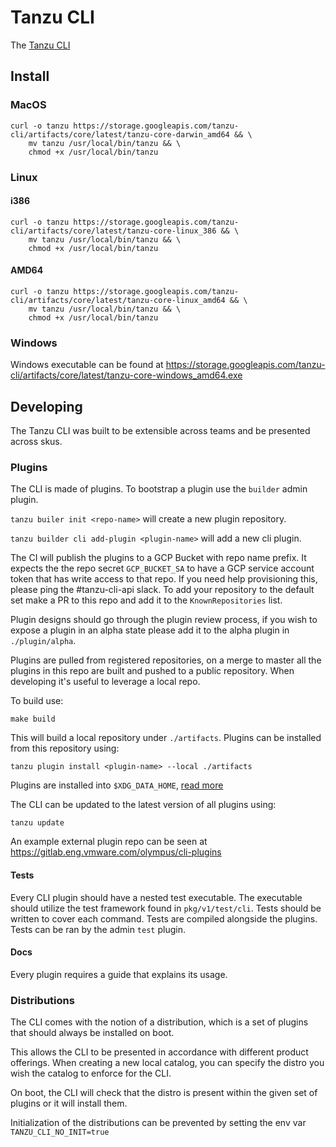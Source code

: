 # Tanzu CLI

The [Tanzu CLI](https://docs.google.com/document/d/1btWfZ9Z_Y7SmUmPis69hR_u4TunAPKT7ZDSZy5mvU6Y/edit?usp=sharing)

## Install
### MacOS
```shell
curl -o tanzu https://storage.googleapis.com/tanzu-cli/artifacts/core/latest/tanzu-core-darwin_amd64 && \
    mv tanzu /usr/local/bin/tanzu && \
    chmod +x /usr/local/bin/tanzu
```
### Linux
#### i386
```shell
curl -o tanzu https://storage.googleapis.com/tanzu-cli/artifacts/core/latest/tanzu-core-linux_386 && \
    mv tanzu /usr/local/bin/tanzu && \
    chmod +x /usr/local/bin/tanzu
```
#### AMD64
```shell
curl -o tanzu https://storage.googleapis.com/tanzu-cli/artifacts/core/latest/tanzu-core-linux_amd64 && \
    mv tanzu /usr/local/bin/tanzu && \
    chmod +x /usr/local/bin/tanzu
```

### Windows
Windows executable can be found at https://storage.googleapis.com/tanzu-cli/artifacts/core/latest/tanzu-core-windows_amd64.exe


## Developing
The Tanzu CLI was built to be extensible across teams and be presented across skus.

### Plugins
The CLI is made of plugins. To bootstrap a plugin use the `builder` admin plugin.   

`tanzu builer init <repo-name>` will create a new plugin repository.    

`tanzu builder cli add-plugin <plugin-name>` will add a new cli plugin. 

The CI will publish the plugins to a GCP Bucket with repo name prefix. It expects the the repo secret `GCP_BUCKET_SA` to have a GCP service account token that has write access to that repo. If you need help provisioning this, please ping the #tanzu-cli-api slack. To add your repository to the default set make a PR to this repo and add it to the `KnownRepositories` list.

Plugin designs should go through the plugin review process, if you wish to expose a plugin in an alpha state please add it to 
the alpha plugin in `./plugin/alpha`.   

Plugins are pulled from registered repositories, on a merge to master all the plugins in this repo are built and pushed to a public repository. When developing it's useful to leverage a local repo.

To build use:
```
make build
```
This will build a local repository under `./artifacts`. Plugins can be installed from this repository using:
```
tanzu plugin install <plugin-name> --local ./artifacts
```

Plugins are installed into `$XDG_DATA_HOME`, [read more](https://specifications.freedesktop.org/basedir-spec/basedir-spec-latest.html)

The CLI can be updated to the latest version of all plugins using:
```
tanzu update
```
An example external plugin repo can be seen at https://gitlab.eng.vmware.com/olympus/cli-plugins

#### Tests
Every CLI plugin should have a nested test executable. The executable should utilize the test framework found in `pkg/v1/test/cli`. Tests should be written 
to cover each command. Tests are compiled alongside the plugins. Tests can be ran by the admin `test` plugin.

#### Docs
Every plugin requires a guide that explains its usage. 

### Distributions

The CLI comes with the notion of a distribution, which is a set of plugins that should always be installed on boot.

This allows the CLI to be presented in accordance with different product offerings. When creating a new local catalog, you can specify the distro you wish the catalog to enforce for the CLI.

On boot, the CLI will check that the distro is present within the given set of plugins or it will install them. 

Initialization of the distributions can be prevented by setting the env var `TANZU_CLI_NO_INIT=true`
